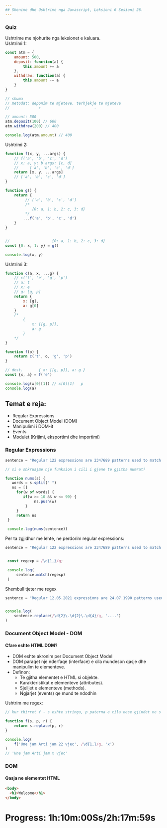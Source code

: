 ```yaml
---
## Shenime dhe Ushtrime nga Javascript, Leksioni 6 Sesioni 26.
---
```

### Quiz
Ushtrime me njohurite nga leksionet e kaluara.  
Ushtrimi 1:
```js
const atm = {
    amount: 500,
    deposit: function(a) {
        this.amount += a
    },
    withdraw: function(a) {
        this.amount -= a
    }
}

// shuma
// metodat: deponim te mjeteve, terhjekje te mjeteve
//             +                        -

// amount: 500
atm.deposit(100) // 600
atm.withdraw(200) // 400

console.log(atm.amount) // 400
```
Ushtrimi 2:
```js
function f(x, y, ...args) {
    // f('a', 'b', 'c', 'd')
    // x: a, y: b args: [c, d]
    //     ['a', 'b', 'c', 'd']
    return [x, y, ...args]
    // ['a', 'b', 'c', 'd']
}

function g() {
    return {
         // ['a', 'b', 'c', 'd']
         /*
            {0: a, 1: b, 2: c, 3: d}
         */
        ...f('a', 'b', 'c', 'd')
    }
}


//                   {0: a, 1: b, 2: c, 3: d}
const {0: x, 1: y} = g()

console.log(x, y)
```
Ushtrimi 3:
```js
function c(a, x, ...g) {
    // c('t', 'e', 'g', 'p')
    // a: t
    // x: e
    // g: [g, p]
    return {
        x: [g],
        a: g[0]
    }
    /*
        {
            x: [[g, p]],
            a: g
        }
    */
}

function f(o) {
    return c('t', o, 'g', 'p')
}

// dest.       { x: [[g, p]], a: g }
const {x, a} = f('e')

console.log(x[0][1]) // x[0][1]   p
console.log(a)
```
## Temat e reja:
- Regular Expressions
- Document Object Model (DOM)
- Manipulimi i DOM-it
- Events
- Modulet (Krijimi, eksportimi dhe importimi)

### Regular Expressions 

```js
sentence = "Regular 122 expressions are 2347689 patterns used to match character combinations in strings. In 146 JavaScript, regular 2342 expressions 121382 are also 164 objects."

// si e shkruajme nje funksion i cili i gjene te gjitha numrat?

function nums(s) {
   words = s.split(" ")
   ns = []
     for(w of words) {
        if(w >= 10 && w <= 99) {
             ns.push(w)
         }
     }
     return ns
 }

 console.log(nums(sentence))
```
Per ta zgjidhur me lehte, ne perdorim regular expressions:
```js
sentence = "Regular 122 expressions are 2347689 patterns used to match character combinations in strings. In 146 JavaScript, regular 2342 expressions 121382 are also 164 objects."


 const regexp = /\d{1,}/g;

 console.log(
     sentence.match(regexp)
 )
```
Shembull tjeter me regex
```js
sentence = "Regular 12.05.2021 expressions are 24.07.1990 patterns used to match character combinations in strings. In 146 JavaScript, regular 2342 expressions 121382 are also 16.09.1921 objects."


console.log(
    sentence.replace(/\d{2}\.\d{2}\.\d{4}/g, '....')
)

```
### Document Object Model - DOM
#### Cfare eshte HTML DOM?
- DOM eshte akronim per Document Object Model
- DOM paraqet nje nderfaqe (interface) e cila mundeson qasje dhe manipulim te elementeve.
- Definon:
  - Te gjitha elementet e HTML si objekte.
  - Karakteristikat e elementeve (attributes).
  - Sjelljet e elementeve (methods).
  - Ngjarjet (events) qe mund te ndodhin
  
  
  
Ushtrim me regex:
```js
// kur thirret f - s eshte stringu, p paterna e cila nese gjindet ne s atehere zevendesohet me r

function f(s, p, r) {
    return s.replace(p, r)
}

console.log(
    f('Une jam Arti jam 22 vjec', /\d{1,}/g, 'x') 
)
// 'Une jam Arti jam x vjec'
```
### DOM
#### Qasja ne elementet HTML

```html
<body>
  <h1>Welcome</h1>
</body>
```
# Progress: 1h:10m:00Ss/2h:17m:59s
